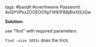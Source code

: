 tags: #bandit #overthewire 
*Password:* 4oQYVPkxZOOEOO5pTW81FB8j8lxXGUQw

**Solution:**

use "find" with required parameters 

`find -size 1033c` does the trick.
